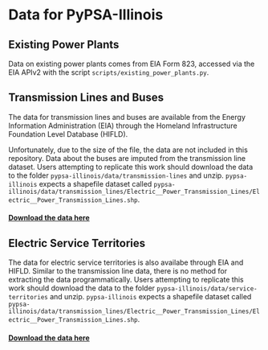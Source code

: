 # Data for PyPSA-Illinois

## Existing Power Plants

Data on existing power plants comes from EIA Form 823, accessed via the EIA APIv2 with the script `scripts/existing_power_plants.py`.


## Transmission Lines and Buses

The data for transmission lines and buses are available from the Energy Information Administration (EIA)
through the Homeland Infrastructure Foundation Level Database (HIFLD).

Unfortunately, due to the size of the file, the data are not included in this repository. Data about the
buses are imputed from the transmission line dataset. Users attempting to replicate this work should download
the data to the folder `pypsa-illinois/data/transmission-lines` and unzip. `pypsa-illinois` expects a shapefile dataset
called `pypsa-illinois/data/transmission_lines/Electric__Power_Transmission_Lines/Electric__Power_Transmission_Lines.shp`.

#### [Download the data here](https://atlas.eia.gov/datasets/geoplatform::transmission-lines/about)


## Electric Service Territories

The data for electric service territories is also availabe through EIA and HIFLD. Similar to the transmission line data,
there is no method for extracting the data programmatically. Users attempting to replicate this work should download
the data to the folder `pypsa-illinois/data/service-territories` and unzip. `pypsa-illinois` expects a shapefile dataset
called `pypsa-illinois/data/transmission_lines/Electric__Power_Transmission_Lines/Electric__Power_Transmission_Lines.shp`.

#### [Download the data here](https://atlas.eia.gov/datasets/geoplatform::electric-retail-service-territories-2/about)